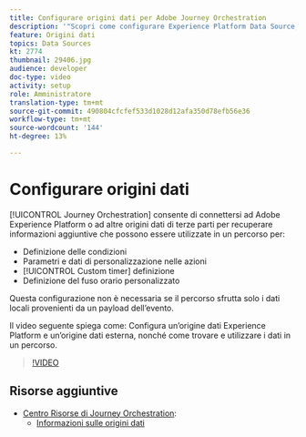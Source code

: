 ```yaml
---
title: Configurare origini dati per Adobe Journey Orchestration
description: '"Scopri come configurare Experience Platform Data Source, configurare un’origine dati esterna e trovare e utilizzare i dati in un percorso."'
feature: Origini dati
topics: Data Sources
kt: 2774
thumbnail: 29406.jpg
audience: developer
doc-type: video
activity: setup
role: Amministratore
translation-type: tm+mt
source-git-commit: 490804cfcfef533d1028d12afa350d78efb56e36
workflow-type: tm+mt
source-wordcount: '144'
ht-degree: 13%

---
```



# Configurare origini dati

[!UICONTROL Journey Orchestration] consente di connettersi ad Adobe Experience Platform o ad altre origini dati di terze parti per recuperare informazioni aggiuntive che possono essere utilizzate in un percorso per:

* Definizione delle condizioni
* Parametri e dati di personalizzazione nelle azioni
* [!UICONTROL Custom timer] definizione
* Definizione del fuso orario personalizzato

Questa configurazione non è necessaria se il percorso sfrutta solo i dati locali provenienti da un payload dell’evento.

Il video seguente spiega come: Configura un’origine dati Experience Platform e un’origine dati esterna, nonché come trovare e utilizzare i dati in un percorso.

>[!VIDEO](https://video.tv.adobe.com/v/29406?quality=12)

## Risorse aggiuntive

* [Centro Risorse di Journey Orchestration](https://docs.adobe.com/content/help/it-IT/journeys/using/journey-orchestration-home.html):
   * [Informazioni sulle origini dati](https://docs.adobe.com/content/help/en/journeys/using/data-source-journeys/about-data-sources.html)
